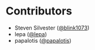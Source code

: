 # Contributors

* Steven Silvester ([@blink1073](https://crowdin.com/profile/blink1073))
* lepa ([@lepa](https://crowdin.com/profile/lepa))
* papalotis ([@papalotis](https://crowdin.com/profile/papalotis))
